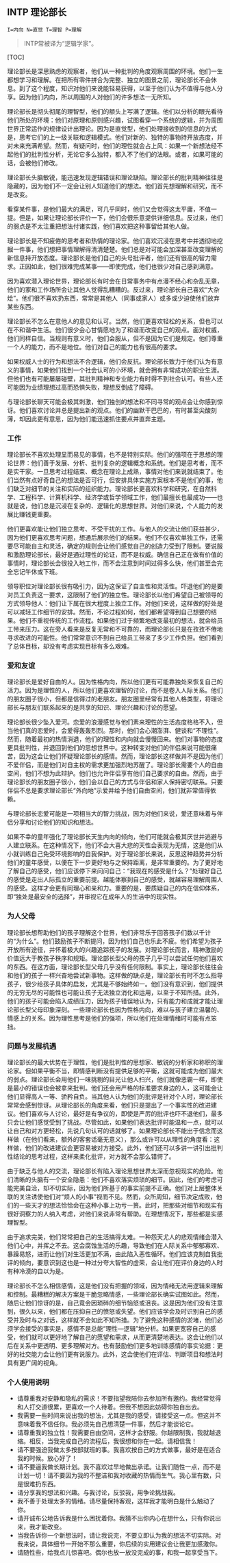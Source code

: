 ## INTP 理论部长

`I=内向 N=直觉 T=理智 P=理解`

> INTP常被译为“逻辑学家”。



[TOC]

理论部长是深思熟虑的观察者，他们从一种批判的角度观察周围的环境。他们一生都想学习和理解。在把所有零件拼合为完整、独立的图景之前，理论部长不会休息。到了这个程度，知识对他们来说能轻易获得，以至于他们认为不值得与他人分享。因为他们内向，所以周围的人对他们的许多想法一无所知。

理论部长是彻头彻尾的理智型，他们的额头上写满了逻辑。他们以分析的眼光看待他们所处的环境：他们对原理和原则感兴趣，试图看穿一个系统的逻辑，并为周围世界正常运作的规律设计出理论。因为是直觉型，他们处理接收到的信息的方式是，思考它们的上一级关联和逻辑模式。他们对新的、独特的事物持开放态度，并对未来充满希望。然而，有疑问时，他们的理性就会占上风：如果一个新想法经不起他们的批判性分析，无论它多么独特，都入不了他们的法眼。或者，如果可能的话，会被他们修改。

理论部长头脑敏锐，能迅速发现逻辑错误和理论缺陷。理论部长的批判精神往往是隐藏的，因为他们不一定会让别人知道他们的想法。他们首先想理解和研究，而不是改变。

看穿某件事，是他们最大的满足，可几乎同时，他们又会觉得这太平庸，不值一提。但是，如果让理论部长评价一下，他们会很乐意提供详细信息。反过来，他们的弱点是不太注重把想法付诸实践，他们喜欢把这种事留给其他人做。

理论部长是不知疲倦的思考者和热情的理论家。他们喜欢沉浸在思考中并透彻地挖掘一件事，他们想把事情理解得清清楚楚。他们总是对可能会加深甚至改变理解的新信息持开放态度。理论部长是他们自己的头号批评者，他们还有很高的智力需求。正因如此，他们很难完成某事——即使完成，他们也很少对自己感到满意。

因为喜欢潜入理论世界，理论部长有时会在日常事务中有点漫不经心和杂乱无章，他们的家和工作场所会让其他人觉得乱糟糟的。反过来，理论部长自己喜欢“大杂烩”。他们很不喜欢扔东西，常常是其他人（同事或家人）或多或少迫使他们放弃某些东西。

理论部长不怎么在意他人的意见和认可。当然，他们更喜欢轻松的关系，但也可以在不和谐中生活。他们很少会心甘情愿地为了和谐而改变自己的观点。面对权威，他们同样自信。当规则有意义时，他们会服从，但不是因为它们是规定。他们尊重一个人的能力，而不是地位。他们对自己的能力也有很高的要求。

如果权威人士的行为和想法不合逻辑，他们会反抗。理论部长致力于他们认为有意义的事情，如果他们找到一个社会认可的小环境，就会拥有非常成功的职业生涯。但他们也有可能屡屡碰壁，其批判精神和专业能力有时得不到社会认可。有些人还可能因为业绩理想过高而恐惧失败，理想反倒成了障碍。

与理论部长聊天可能会极其刺激，他们独创的想法和不同寻常的观点会让你感到惊讶。他们喜欢讨论并总是提出新的观点。他们的幽默干巴巴的，有时甚至尖酸刻薄，却因此更有意思，因为他们能迅速抓住要点并直奔主题。

### 工作

理论部长不喜欢处理显而易见的事情，也不是特别实际。他们的强项在于思想的理论世界：他们善于发展、分析、批判复杂的逻辑概念和系统。他们是思考者，而不是实干家。一旦思考过程结束、概念在理论上成熟，事情对他们来说就结束了。他们当然有点好奇自己的想法是否可行，但安排具体实施方案根本不是他们的事，他们缺乏对细节的关注和实际的组织能力。理论部长更喜欢科学和研究，在自然科学、工程科学、计算机科学、经济学或哲学领域工作，他们最擅长也最成功——也就是说，他们总是沉浸在复杂的、逻辑化的思想世界。对他们来说，个人能力的发展比赚钱更重要。

他们更喜欢能让他们独立思考、不受干扰的工作。与他人的交流让他们获益甚少，因为他们更喜欢思考问题，想通后展示他们的结果。他们不仅喜欢单独工作，还需要尽可能自主和灵活，确定的规则会让他们感觉自己的创造力受到了限制。要说服和激励理论部长，最好是通过理性的论证，而不是权威。确信自己正在做有价值的事情时，理论部长会很投入地工作，而不会注意到时间过得多么快，他们甚至会完全忘记午休或下班。

领导职位对理论部长很有吸引力，因为这保证了自主性和灵活性。吓退他们的是要对员工负责这一要求，这限制了他们的独立性。理论部长以他们希望自己被领导的方式领导他人：他们让下属在很大程度上独立工作。对他们来说，这样做的好处是可以减轻工作细节的安排。然而，不论过程如何，他们都希望得到自己想要的结果。他们不重视传统的工作流程。如果他们过于频繁地改变最初的想法，就会给员工带来压力。这在旁人看来是反复无常和不可靠的，而理论部长只是在孜孜不倦地寻求改进的可能性。他们常常意识不到自己给员工带来了多少工作负担。他们看到了总体目标，却没有考虑实现目标有多么艰难。

### 爱和友谊

理论部长是爱好自由的人。因为性格内向，所以他们更有可能靠独处来恢复自己的活力。因为是理性的人，所以他们更喜欢理智的讨论，而不是卷入人际关系。他们的朋友圈子很小，但都是信得过的老朋友。朋友圈里经常有其他人格类型，将理论部长与朋友们联系起来的是共享的知识、理论兴趣和讨论的愿望。

理论部长很少坠入爱河。恋爱的浪漫感觉与他们素来理性的生活态度格格不入，但当他们真的恋爱时，会爱得轰轰烈烈。那时，他们会心潮澎湃、健谈和“不理性”。然而，随着最初的热情消退，他们的理性和内向就会慢慢回来。他们对事物的态度更具批判性，并退回到他们的思想世界中。这种转变对他们的伴侣来说可能很痛苦，因为这会让他们怀疑理论部长的感情。然而，理论部长这样做并不是因为他们不爱伴侣，而是他们对自主权的需求更加强烈地苏醒了。理论部长需要个人的自由空间，他们不想为此辩护。他们也允许伴侣享有他们自己要求的自由。然而，由于理论部长的朋友圈子很小，他们会以自己的方式与伴侣和家人保持密切联系。只要伴侣不总是要求理论部长“外向地”示爱并给予他们自由空间，他们就非常值得依赖。

与理论部长恋爱可能是一项相当大的智力挑战，因为对他们来说，爱还意味着与伴侣分享和讨论他们的知识和想法。

如果不幸的童年强化了理论部长天生内向的倾向，他们可能就会极其厌世并逃避与人建立联系。在这种情况下，他们不会大喜大悲的天性会表现为无情，这是他们从小就训练自己免受环境影响的自我保护。对于理论部长来说，反思这种趋势并分析他们的童年感受，以便在下一步更好地与之保持距离，是非常重要的。为了更好地了解自己的感受，他们应该停下来问问自己：“我现在的感受是什么？”处理好自己的感受是走出人际孤立的重要前提。越能体察到自己的感受，就越容易理解周围人的感受。这样才会更有同理心和亲和力。重要的是，要质疑自己的内在信仰体系，即“独处是最安全的选择”，并审视它在成年人的生活中的现实性。

### 为人父母

理论部长想帮助他们的孩子理解这个世界，他们非常乐于回答孩子们数以千计的“为什么”。他们鼓励孩子不断提问，因为他们自己也乐此不疲。他们希望为孩子开放所有途径，并怀着极大的兴趣追踪孩子的发展。对理论部长而言，精神激励的价值远大于教孩子秩序和规矩。理论部长型父母的孩子几乎可以尝试任何他们喜欢的东西。在这方面，理论部长型父母几乎没有任何限制。事实上，理论部长往往会和他们的孩子一样兴奋地尝试新事物。这样做的缺点是，理论部长有时不怎么指导孩子，很少给孩子具体的启发，尤其是不够始终如一。他们没有意识到，他们提供的无穷无尽的可能性也可能让孩子无法独立消化和运用，以至于不知所措。此外，他们的孩子可能会陷入成绩压力，因为孩子错误地认为，只有能力和成就才能让理论部长型父母印象深刻。一些理论部长也因为性格内向，难以与孩子建立温馨的、情感上的关系。因为理性思考是他们的强项，所以他们在处理情绪时可能有点笨拙。

### 问题与发展机遇

理论部长的最大优势在于理性，他们是批判性的思想家、敏锐的分析家和称职的理论家。但如果平衡不当，即情感判断没有提供足够的平衡，这就可能成为他们最大的弱点。理论部长会用他们一味挑剔的目光让他人扫兴，他们就像恶霸一样，即使是最小的错误也会被拿来批判。他们还会用严格的标准要求身边的人，这可能会让他们显得高人一等、骄矜自负。当其他人认为他们的批评是针对个人时，理论部长常常会感到惊讶。从理论部长的角度来看，他们只是提出了一个事实性的改进建议。他们喜欢与人讨论，最好是有争议的，即使是严厉的批评也吓不退他们，最多只会让他们感觉受到了挑战。尽管如此，如果他们表达批评时能温和一点，就可以让自己和对方更轻松，先说几句认可的话就够了。如果理论部长不能出于信念而这样做（在他们看来，额外的客套话毫无意义），那么或许可以从理性的角度看：这样做，他们的改进建议会更容易被对方接受。此外，他们还可以多讲一讲引出批判性结论的思考过程，这样来柔化批评，对方就不会那么错愕了。

由于缺乏与他人的交流，理论部长有陷入理论思想世界太深而忽视现实的危险。他们清晰的头脑有一个安全隐患：他们不喜欢落实烦琐的细节。因此，他们的考虑可能完美自洽，却不切实际，因为他们所基于的事实前提不正确。他们对上层整体关联的关注诱使他们对“烦人的小事”视而不见。然而，众所周知，细节决定成败，他们的一些天才的想法恰恰会在这种小事上功亏一篑。此时，把那些对细节和现实有很好洞察力的人纳入考虑，对他们来说非常有帮助。在理想情况下，那些都是实感理智型。

由于追求完美，他们常常把自己的生活搞得太难。一种怨天尤人的悲观情绪会潜入他们心中，并挥之不去。这会腐蚀生活的乐趣，导致他们在人际关系中郁郁寡欢、暴躁易怒，进而让他们对生活更加不满，由此陷入恶性循环。他们应该克制自我批评的倾向，要意识到这也是一种过分夸大智性的虚荣，会让他们在评价身边的人时有种冷漠的自以为是。

理论部长不怎么相信感情，这是他们没有把握的领域，因为情绪无法用逻辑来理解和控制。最糟糕的解决方案是干脆忽略情感，一些理论部长确实试图如此。然而，随后让他们惊讶的是，自己竟会因琐碎的细节恼怒或沮丧。这是因为他们没有注意到，很久以来，他们都在压抑自己的愤怒或失望。他们应该学会及时识别自己的感受并及时与之对话，这样就不会如此不知所措。为了避免这种感情的淤堵，他们必须学会接受的事实是，感情不是总能“理性—逻辑”地分析。如果更宽容自己的感受，他们就可以更好地了解自己的愿望和需求，从而更清楚地表达。这会让他们以后在关系中更透明、更多理解对方。也有鼓励他们更多地训练感情的事实论据：更好的社交能力会让他们更有说服力。此外，这会使他们在评估、判断项目和想法时具有更广阔的视角。

### 个人使用说明

- 请尊重我对安静和隐私的需求！不要指望我陪你去参加所有邀约。我经常觉得和人打交道很累，更喜欢一个人待着。但我不想因此妨碍你独自出去。
- 我需要一些时间来说出我的想法，尤其是我的感受，请接受这一点。但这并不意味着我不信任你。我必须先自己想清楚一件事，然后才能谈论它。
- 请尊重我的独立性！我需要自由空间，这样才会舒服。你越限制我，我就越退缩。相反，当我完成自己的流程后，我很想和你在一起。请相信我！
- 请不要强迫我做太多按部就班的事。我喜欢按自己的方式做事，最好是在适合我的时候。放心好了！
- 请不要逼我做长期计划。我不喜欢过早地做出承诺。让我们随性一点，而不是计划一切！请不要因为我的不整洁和我对收藏的热情而生气。我心里有数，只是很难扔东西。
- 请分享我的想法和兴趣。与我讨论，反驳我，用争论挑战我。
- 我不善于处理太多的情绪。请尽量保持客观，这样我才能明白是什么触动了你。
- 请开诚布公地告诉我是什么困扰着你。我猜不出你内心在想什么，只有你说出来，我才能改变。
- 当我告诉你一个新想法时，请让我说完，不要立即认为我的想法不切实际。对我来说，具体细节一开始不那么重要，你后续的实用建议会让我更加感激你。
- 请随性些，给我点儿惊喜吧。偶尔也放一放没完成的事，和我一起享受当下。
